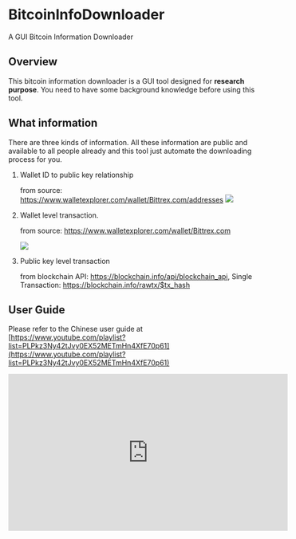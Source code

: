 # BitcoinInfoDownloader
A GUI Bitcoin Information Downloader

## Overview

This bitcoin information downloader is a GUI tool designed for **research purpose**. You need to have some background knowledge before using this tool. 

## What information

There are three kinds of information. All these information are public and available to all people already and this tool just automate the downloading process for you.

1. Wallet ID to public key relationship
	
	from source: https://www.walletexplorer.com/wallet/Bittrex.com/addresses
	![](https://i.imgur.com/PPZjg1Y.png)
	
2. Wallet level transaction.

	from source: https://www.walletexplorer.com/wallet/Bittrex.com

	![](https://i.imgur.com/YDsNdCk.png)
	
3. Public key level transaction

	
	from blockchain API: https://blockchain.info/api/blockchain_api, Single Transaction: https://blockchain.info/rawtx/$tx_hash

## User Guide

Please refer to the Chinese user guide at [https://www.youtube.com/playlist?list=PLPkz3Ny42tJvy0EX52METmHn4XfE70p61](https://www.youtube.com/playlist?list=PLPkz3Ny42tJvy0EX52METmHn4XfE70p61)

<iframe width="560" height="315" src="https://www.youtube.com/embed/videoseries?list=PLPkz3Ny42tJvy0EX52METmHn4XfE70p61&amp;ecver=1" frameborder="0" gesture="media" allow="encrypted-media" allowfullscreen></iframe>


